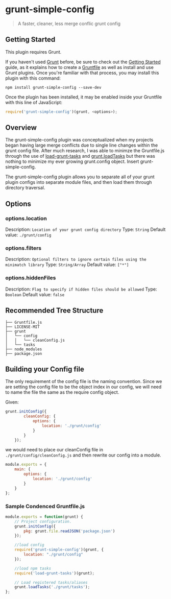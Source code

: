 # grunt-simple-config
> A faster, cleaner, less merge conflic grunt config

## Getting Started
This plugin requires Grunt.

If you haven't used [Grunt](http://gruntjs.com/) before, be sure to check out the [Getting Started](http://gruntjs.com/getting-started) guide, as it explains how to create a [Gruntfile](http://gruntjs.com/sample-gruntfile) as well as install and use Grunt plugins. Once you're familiar with that process, you may install this plugin with this command:

```shell
npm install grunt-simple-config --save-dev
```

Once the plugin has been installed, it may be enabled inside your Gruntfile with this line of JavaScript:

```js
require('grunt-simple-config')(grunt, <options>);
```

## Overview
The grunt-simple-config plugin was conceptualized when my projects began having large merge conflicts due to single line changes within
the grunt config file. After much research, I was able to minimze the Gruntfile.js through the use of
[load-grunt-tasks](https://github.com/sindresorhus/load-grunt-tasks) and [grunt.loadTasks](http://gruntjs.com/api/grunt#grunt.loadtasks)
but there was nothing to minimize my ever growing grunt.config object. Insert grunt-simple-config.

The grunt-simple-config plugin allows you to separate all of your grunt plugin configs into separate module files, and then
load them through directory traversal.

## Options
### options.location
Description: `Location of your grunt config directory`
Type: `String`
Default value: `./grunt/config`

### options.filters
Description: `Optional filters to ignore certain files using the minimatch library`
Type: `String/Array`
Default value: `["*"]`

### options.hiddenFiles
Description: `Flag to specify if hidden files should be allowed`
Type: `Boolean`
Default value: `false`

## Recommended Tree Structure

```shell
├── Gruntfile.js
├── LICENSE-MIT
├── grunt
│   └── config
│   │   └── cleanConfig.js
│   └── tasks
├── node_modules
├── package.json
```

## Building your Config file

The only requirement of the config file is the naming convention. Since we are setting the config file to be the object
index in our config, we will need to name the file the same as the require config object.

Given:
```js
grunt.initConfig({
		cleanConfig: {
			options: {
				location: './grunt/config'
			}
		}
	});
```
we would need to place our cleanConfig file in `./grunt/config/cleanConfig.js` and then rewrite our config into a module.

```js
module.exports = {
	main: {
		options: {
			location: './grunt/config'
		}
	}
};
```

### Sample Condenced Gruntfile.js

```js
module.exports = function(grunt) {
	// Project configuration.
	grunt.initConfig({
		pkg: grunt.file.readJSON('package.json')
	});

	//load config
	require('grunt-simple-config')(grunt, {
		location: "./grunt/config"
	});

	//load npm tasks
	require('load-grunt-tasks')(grunt);

	// Load registered tasks/aliases
	grunt.loadTasks('./grunt/tasks');
};
```
